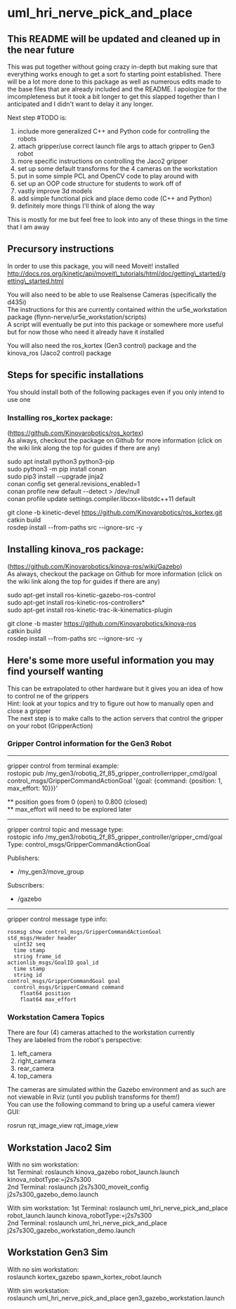 # uml_hri_nerve_pick_and_place

## This README will be updated and cleaned up in the near future
This was put together without going crazy in-depth but making sure that everything works enough to get a sort fo starting point established. There will be a lot more done to this package as well as numerous edits made to the base files that are already included and the README. I apologize for the imcompleteness but it took a bit longer to get this slapped together than I anticipated and I didn't want to delay it any longer.

Next step #TODO is: 

1. include more generalized C++ and Python code for controlling the robots
2. attach gripper/use correct launch file args to attach gripper to Gen3 robot
3. more specific instructions on controlling the Jaco2 gripper
4. set up some default transforms for the 4 cameras on the workstation
5. put in some simple PCL and OpenCV code to play around with
6. set up an OOP code structure for students to work off of
7. vastly improve 3d models
8. add simple functional pick and place demo code (C++ and Python)
9. definitely more things I'll think of along the way

This is mostly for me but feel free to look into any of these things in the time that I am away

## Precursory instructions 
In order to use this package, you will need Moveit! installed  
http://docs.ros.org/kinetic/api/moveit\_tutorials/html/doc/getting\_started/getting\_started.html  

You will also need to be able to use Realsense Cameras (specifically the d435i)  
The instructions for this are currently contained within the ur5e\_workstation package (flynn\-nerve/ur5e\_workstation/scripts)  
A script will eventually be put into this package or somewhere more useful but for now those who need it already have it installed  

You will also need the ros\_kortex (Gen3 control) package and the kinova\_ros (Jaco2 control) package  

## Steps for specific installations
You should install both of the following packages even if you only intend to use one  

### Installing ros_kortex package:
(https://github.com/Kinovarobotics/ros_kortex)  
As always, checkout the package on Github for more information (click on the wiki link along the top for guides if there are any)  

sudo apt install python3 python3-pip  
sudo python3 -m pip install conan  
sudo pip3 install --upgrade jinja2  
conan config set general.revisions_enabled=1  
conan profile new default --detect > /dev/null  
conan profile update settings.compiler.libcxx=libstdc++11 default  

git clone -b kinetic-devel https://github.com/Kinovarobotics/ros_kortex.git  
catkin build  
rosdep install --from-paths src --ignore-src -y  
  
## Installing kinova_ros package:
(https://github.com/Kinovarobotics/kinova-ros/wiki/Gazebo)  
As always, checkout the package on Github for more information (click on the wiki link along the top for guides if there are any)  
  
sudo apt-get install ros-kinetic-gazebo-ros-control  
sudo apt-get install ros-kinetic-ros-controllers*  
sudo apt-get install ros-kinetic-trac-ik-kinematics-plugin  

git clone -b master https://github.com/Kinovarobotics/kinova-ros  
catkin build  
rosdep install --from-paths src --ignore-src -y  

## Here's some more useful information you may find yourself wanting
This can be extrapolated to other hardware but it gives you an idea of how to control ne of the grippers  
Hint: look at your topics and try to figure out how to manually open and close a gripper  
The next step is to make calls to the action servers that control the gripper on your robot (GripperAction)  

### Gripper Control information for the Gen3 Robot

------------------------------------------------------------------------------------------

gripper control from terminal example:  
rostopic pub /my_gen3/robotiq_2f_85_gripper_controllerripper_cmd/goal control_msgs/GripperCommandActionGoal '{goal: {command: {position: 1, max_effort: 10}}}'  

** position goes from 0 (open) to 0.800 (closed)  
** max_effort will need to be explored later  

-------------------------------------------------------------------------------------------

gripper control topic and message type:  
rostopic info /my_gen3/robotiq_2f_85_gripper_controller/gripper_cmd/goal  
Type: control_msgs/GripperCommandActionGoal  

Publishers:  
 * /my_gen3/move_group  

Subscribers:  
 * /gazebo  

-------------------------------------------------------------------------------------------

gripper control message type info:  
```
rosmsg show control_msgs/GripperCommandActionGoal  
std_msgs/Header header  
  uint32 seq  
  time stamp  
  string frame_id  
actionlib_msgs/GoalID goal_id  
  time stamp  
  string id  
control_msgs/GripperCommandGoal goal  
  control_msgs/GripperCommand command  
    float64 position  
    float64 max_effort  
```

### Workstation Camera Topics

There are four (4) cameras attached to the workstation currently  
They are labeled from the robot's perspective:  

1. left\_camera
2. right\_camera
3. rear\_camera
4. top\_camera

The cameras are simulated within the Gazebo environment and as such are not viewable in Rviz (until you publish transforms for them!)  
You can use the following command to bring up a useful camera viewer GUI:  

rosrun rqt\_image\_view rqt\_image\_view  

## Workstation Jaco2 Sim

With no sim workstation:  
1st Terminal: roslaunch kinova_gazebo robot_launch.launch kinova_robotType:=j2s7s300  
2nd Terminal: roslaunch j2s7s300_moveit_config j2s7s300_gazebo_demo.launch  

With sim workstation:
1st Terminal: roslaunch uml_hri_nerve_pick_and_place robot_launch.launch kinova_robotType:=j2s7s300  
2nd Terminal: roslaunch uml_hri_nerve_pick_and_place j2s7s300_gazebo_workstation_demo.launch  

## Workstation Gen3 Sim

With no sim workstation:  
roslaunch kortex_gazebo spawn_kortex_robot.launch  

With sim workstation:  
roslaunch uml_hri_nerve_pick_and_place gen3_gazebo_workstation.launch  
